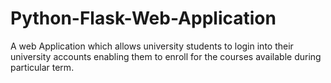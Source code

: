 # Python-Flask-Web-Application
A web Application which allows university students to login into their university accounts enabling them to enroll for the courses available during particular term.
